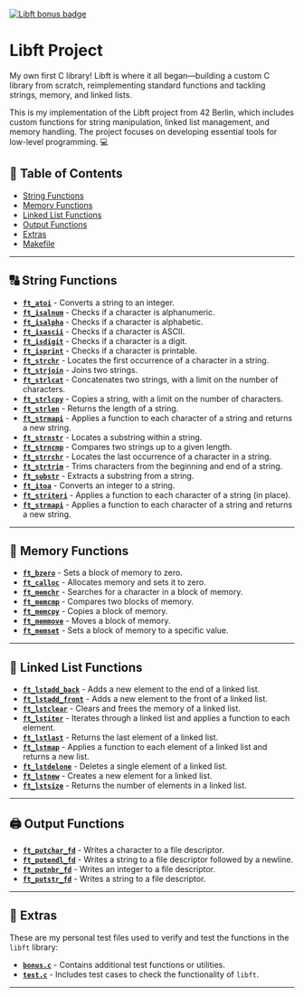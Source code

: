 [![Libft bonus badge](https://github.com/ayogun/42-project-badges/blob/main/badges/libftm.png?raw=true)](https://github.com/schardot/42_core/tree/main/rank00/libft)

# **Libft Project** 

My own first C library! Libft is where it all began—building a custom C library from scratch, reimplementing standard functions and tackling strings, memory, and linked lists.

This is my implementation of the Libft project from 42 Berlin, which includes custom functions for string manipulation, linked list management, and memory handling. The project focuses on developing essential tools for low-level programming. 💻


## 🧭 Table of Contents

- [String Functions](#string-functions)
- [Memory Functions](#memory-functions)
- [Linked List Functions](#linked-list-functions)
- [Output Functions](#output-functions)
- [Extras](#extras)
- [Makefile](#makefile)

---

## 🔠 String Functions

- [**`ft_atoi`**](ft_atoi.c) - Converts a string to an integer.
- [**`ft_isalnum`**](ft_isalnum.c) - Checks if a character is alphanumeric.
- [**`ft_isalpha`**](ft_isalpha.c) - Checks if a character is alphabetic.
- [**`ft_isascii`**](ft_isascii.c) - Checks if a character is ASCII.
- [**`ft_isdigit`**](ft_isdigit.c) - Checks if a character is a digit.
- [**`ft_isprint`**](ft_isprint.c) - Checks if a character is printable.
- [**`ft_strchr`**](ft_strchr.c) - Locates the first occurrence of a character in a string.
- [**`ft_strjoin`**](ft_strjoin.c) - Joins two strings.
- [**`ft_strlcat`**](ft_strlcat.c) - Concatenates two strings, with a limit on the number of characters.
- [**`ft_strlcpy`**](ft_strlcpy.c) - Copies a string, with a limit on the number of characters.
- [**`ft_strlen`**](ft_strlen.c) - Returns the length of a string.
- [**`ft_strmapi`**](ft_strmapi.c) - Applies a function to each character of a string and returns a new string.
- [**`ft_strnstr`**](ft_strnstr.c) - Locates a substring within a string.
- [**`ft_strncmp`**](ft_strncmp.c) - Compares two strings up to a given length.
- [**`ft_strrchr`**](ft_strrchr.c) - Locates the last occurrence of a character in a string.
- [**`ft_strtrim`**](ft_strtrim.c) - Trims characters from the beginning and end of a string.
- [**`ft_substr`**](ft_substr.c) - Extracts a substring from a string.
- [**`ft_itoa`**](ft_itoa.c) - Converts an integer to a string.
- [**`ft_striteri`**](ft_striteri.c) - Applies a function to each character of a string (in place).
- [**`ft_strmapi`**](ft_strmapi.c) - Applies a function to each character of a string and returns a new string.

---

## 💾 Memory Functions

- [**`ft_bzero`**](ft_bzero.c) - Sets a block of memory to zero.
- [**`ft_calloc`**](ft_calloc.c) - Allocates memory and sets it to zero.
- [**`ft_memchr`**](ft_memchr.c) - Searches for a character in a block of memory.
- [**`ft_memcmp`**](ft_memcmp.c) - Compares two blocks of memory.
- [**`ft_memcpy`**](ft_memcpy.c) - Copies a block of memory.
- [**`ft_memmove`**](ft_memmove.c) - Moves a block of memory.
- [**`ft_memset`**](ft_memset.c) - Sets a block of memory to a specific value.

---

## 🔗 Linked List Functions

- [**`ft_lstadd_back`**](ft_lstadd_back.c) - Adds a new element to the end of a linked list.
- [**`ft_lstadd_front`**](ft_lstadd_front.c) - Adds a new element to the front of a linked list.
- [**`ft_lstclear`**](ft_lstclear.c) - Clears and frees the memory of a linked list.
- [**`ft_lstiter`**](ft_lstiter.c) - Iterates through a linked list and applies a function to each element.
- [**`ft_lstlast`**](ft_lstlast.c) - Returns the last element of a linked list.
- [**`ft_lstmap`**](ft_lstmap.c) - Applies a function to each element of a linked list and returns a new list.
- [**`ft_lstdelone`**](ft_lstdelone.c) - Deletes a single element of a linked list.
- [**`ft_lstnew`**](ft_lstnew.c) - Creates a new element for a linked list.
- [**`ft_lstsize`**](ft_lstsize.c) - Returns the number of elements in a linked list.

---

## 🖨️ Output Functions

- [**`ft_putchar_fd`**](ft_putchar_fd.c) - Writes a character to a file descriptor.
- [**`ft_putendl_fd`**](ft_putendl_fd.c) - Writes a string to a file descriptor followed by a newline.
- [**`ft_putnbr_fd`**](ft_putnbr_fd.c) - Writes an integer to a file descriptor.
- [**`ft_putstr_fd`**](ft_putstr_fd.c) - Writes a string to a file descriptor.

---

## 🔧 Extras

These are my personal test files used to verify and test the functions in the `libft` library:

- [**`bonus.c`**](bonus.c) - Contains additional test functions or utilities.
- [**`test.c`**](test.c) - Includes test cases to check the functionality of `libft`.

---

